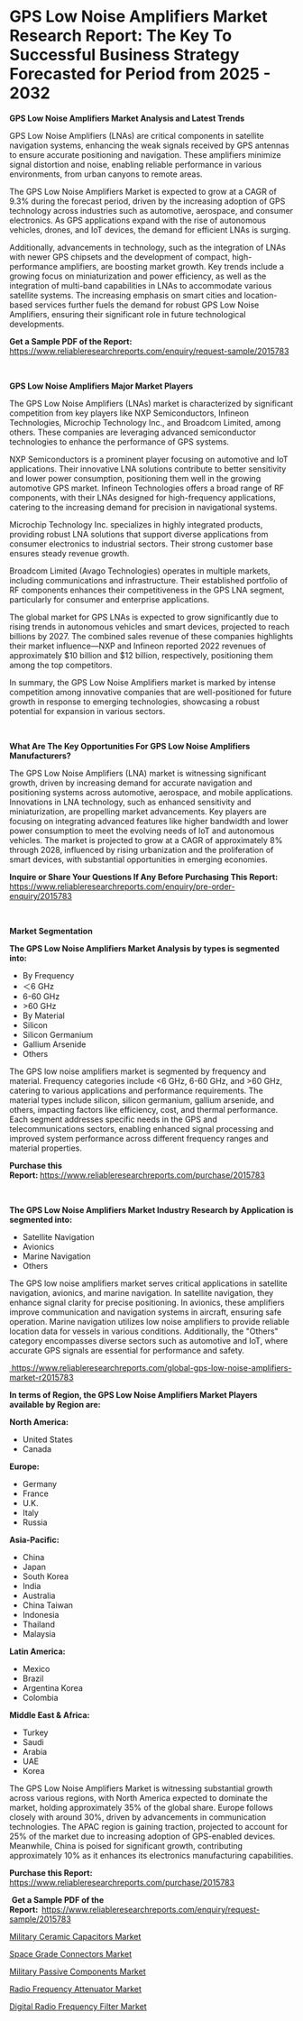 <p><h1>GPS Low Noise Amplifiers Market Research Report: The Key To Successful Business Strategy Forecasted for Period from 2025 - 2032</h1></p><p><strong>GPS Low Noise Amplifiers Market Analysis and Latest Trends</strong></p>
<p><p>GPS Low Noise Amplifiers (LNAs) are critical components in satellite navigation systems, enhancing the weak signals received by GPS antennas to ensure accurate positioning and navigation. These amplifiers minimize signal distortion and noise, enabling reliable performance in various environments, from urban canyons to remote areas.</p><p>The GPS Low Noise Amplifiers Market is expected to grow at a CAGR of 9.3% during the forecast period, driven by the increasing adoption of GPS technology across industries such as automotive, aerospace, and consumer electronics. As GPS applications expand with the rise of autonomous vehicles, drones, and IoT devices, the demand for efficient LNAs is surging. </p><p>Additionally, advancements in technology, such as the integration of LNAs with newer GPS chipsets and the development of compact, high-performance amplifiers, are boosting market growth. Key trends include a growing focus on miniaturization and power efficiency, as well as the integration of multi-band capabilities in LNAs to accommodate various satellite systems. The increasing emphasis on smart cities and location-based services further fuels the demand for robust GPS Low Noise Amplifiers, ensuring their significant role in future technological developments.</p></p>
<p><strong>Get a Sample PDF of the Report:&nbsp;</strong> <a href="https://www.reliableresearchreports.com/enquiry/request-sample/2015783?utm_campaign=117&utm_medium=2&utm_source=Github&utm_content=ia&utm_term=17012025&utm_id=gps-low-noise-amplifiers">https://www.reliableresearchreports.com/enquiry/request-sample/2015783</a></p>
<p>&nbsp;</p>
<p><strong>GPS Low Noise Amplifiers Major Market Players</strong></p>
<p><p>The GPS Low Noise Amplifiers (LNAs) market is characterized by significant competition from key players like NXP Semiconductors, Infineon Technologies, Microchip Technology Inc., and Broadcom Limited, among others. These companies are leveraging advanced semiconductor technologies to enhance the performance of GPS systems.</p><p>NXP Semiconductors is a prominent player focusing on automotive and IoT applications. Their innovative LNA solutions contribute to better sensitivity and lower power consumption, positioning them well in the growing automotive GPS market. Infineon Technologies offers a broad range of RF components, with their LNAs designed for high-frequency applications, catering to the increasing demand for precision in navigational systems.</p><p>Microchip Technology Inc. specializes in highly integrated products, providing robust LNA solutions that support diverse applications from consumer electronics to industrial sectors. Their strong customer base ensures steady revenue growth.</p><p>Broadcom Limited (Avago Technologies) operates in multiple markets, including communications and infrastructure. Their established portfolio of RF components enhances their competitiveness in the GPS LNA segment, particularly for consumer and enterprise applications.</p><p>The global market for GPS LNAs is expected to grow significantly due to rising trends in autonomous vehicles and smart devices, projected to reach billions by 2027. The combined sales revenue of these companies highlights their market influence—NXP and Infineon reported 2022 revenues of approximately $10 billion and $12 billion, respectively, positioning them among the top competitors.</p><p>In summary, the GPS Low Noise Amplifiers market is marked by intense competition among innovative companies that are well-positioned for future growth in response to emerging technologies, showcasing a robust potential for expansion in various sectors.</p></p>
<p>&nbsp;</p>
<p><strong>What Are The Key Opportunities For GPS Low Noise Amplifiers Manufacturers?</strong></p>
<p><p>The GPS Low Noise Amplifiers (LNA) market is witnessing significant growth, driven by increasing demand for accurate navigation and positioning systems across automotive, aerospace, and mobile applications. Innovations in LNA technology, such as enhanced sensitivity and miniaturization, are propelling market advancements. Key players are focusing on integrating advanced features like higher bandwidth and lower power consumption to meet the evolving needs of IoT and autonomous vehicles. The market is projected to grow at a CAGR of approximately 8% through 2028, influenced by rising urbanization and the proliferation of smart devices, with substantial opportunities in emerging economies.</p></p>
<p><strong>Inquire or Share Your Questions If Any Before Purchasing This Report:</strong> <a href="https://www.reliableresearchreports.com/enquiry/pre-order-enquiry/2015783?utm_campaign=117&utm_medium=2&utm_source=Github&utm_content=ia&utm_term=17012025&utm_id=gps-low-noise-amplifiers">https://www.reliableresearchreports.com/enquiry/pre-order-enquiry/2015783</a></p>
<p>&nbsp;</p>
<p><strong>Market Segmentation</strong></p>
<p><strong>The GPS Low Noise Amplifiers Market Analysis by types is segmented into:</strong></p>
<p><ul><li>By Frequency</li><li>＜6 GHz</li><li>6-60 GHz</li><li>>60 GHz</li><li>By Material</li><li>Silicon</li><li>Silicon Germanium</li><li>Gallium Arsenide</li><li>Others</li></ul></p>
<p><p>The GPS low noise amplifiers market is segmented by frequency and material. Frequency categories include <6 GHz, 6-60 GHz, and >60 GHz, catering to various applications and performance requirements. The material types include silicon, silicon germanium, gallium arsenide, and others, impacting factors like efficiency, cost, and thermal performance. Each segment addresses specific needs in the GPS and telecommunications sectors, enabling enhanced signal processing and improved system performance across different frequency ranges and material properties.</p></p>
<p><strong>Purchase this Report:&nbsp;</strong><a href="https://www.reliableresearchreports.com/purchase/2015783?utm_campaign=117&utm_medium=2&utm_source=Github&utm_content=ia&utm_term=17012025&utm_id=gps-low-noise-amplifiers">https://www.reliableresearchreports.com/purchase/2015783</a></p>
<p>&nbsp;</p>
<p><strong>The GPS Low Noise Amplifiers Market Industry Research by Application is segmented into:</strong></p>
<p><ul><li>Satellite Navigation</li><li>Avionics</li><li>Marine Navigation</li><li>Others</li></ul></p>
<p><p>The GPS low noise amplifiers market serves critical applications in satellite navigation, avionics, and marine navigation. In satellite navigation, they enhance signal clarity for precise positioning. In avionics, these amplifiers improve communication and navigation systems in aircraft, ensuring safe operation. Marine navigation utilizes low noise amplifiers to provide reliable location data for vessels in various conditions. Additionally, the "Others" category encompasses diverse sectors such as automotive and IoT, where accurate GPS signals are essential for performance and safety.</p></p>
<p><a href="https://www.reliableresearchreports.com/global-gps-low-noise-amplifiers-market-r2015783?utm_campaign=117&utm_medium=2&utm_source=Github&utm_content=ia&utm_term=17012025&utm_id=gps-low-noise-amplifiers">&nbsp;https://www.reliableresearchreports.com/global-gps-low-noise-amplifiers-market-r2015783</a></p>
<p><strong>In terms of Region, the GPS Low Noise Amplifiers Market Players available by Region are:</strong></p>
<p>
    <p> <strong> North America: </strong>
        <ul>
            <li>United States</li>
            <li>Canada</li>
        </ul>
        </p> 
    <p> <strong> Europe: </strong>
        <ul>
            <li>Germany</li>
            <li>France</li>
            <li>U.K.</li>
            <li>Italy</li>
            <li>Russia</li>
        </ul>
        </p> 
    <p> <strong> Asia-Pacific: </strong>
        <ul>
            <li>China</li>
            <li>Japan</li>
            <li>South Korea</li>
            <li>India</li>
            <li>Australia</li>
            <li>China Taiwan</li>
            <li>Indonesia</li>
            <li>Thailand</li>
            <li>Malaysia</li>
        </ul>
        </p> 
    <p> <strong> Latin America: </strong>
        <ul>
            <li>Mexico</li>
            <li>Brazil</li>
            <li>Argentina Korea</li>
            <li>Colombia</li>
        </ul>
        </p> 
    <p> <strong> Middle East & Africa: </strong>
        <ul>
            <li>Turkey</li>
            <li>Saudi</li>
            <li>Arabia</li>
            <li>UAE</li>
            <li>Korea</li>
        </ul>
    </p>
    </p>
<p><p>The GPS Low Noise Amplifiers Market is witnessing substantial growth across various regions, with North America expected to dominate the market, holding approximately 35% of the global share. Europe follows closely with around 30%, driven by advancements in communication technologies. The APAC region is gaining traction, projected to account for 25% of the market due to increasing adoption of GPS-enabled devices. Meanwhile, China is poised for significant growth, contributing approximately 10% as it enhances its electronics manufacturing capabilities.</p></p>
<p><strong>Purchase this Report: </strong><a href="https://www.reliableresearchreports.com/purchase/2015783?utm_campaign=117&utm_medium=2&utm_source=Github&utm_content=ia&utm_term=17012025&utm_id=gps-low-noise-amplifiers">https://www.reliableresearchreports.com/purchase/2015783</a></p>
<p>&nbsp;<strong>Get a Sample PDF of the Report:&nbsp;&nbsp;</strong><a href="https://www.reliableresearchreports.com/enquiry/request-sample/2015783?utm_campaign=117&utm_medium=2&utm_source=Github&utm_content=ia&utm_term=17012025&utm_id=gps-low-noise-amplifiers">https://www.reliableresearchreports.com/enquiry/request-sample/2015783</a></p>
<p><strong></strong></p>
<p><p><a href="https://github.com/AshikRahman991/Market-Research-Report-List-1/blob/main/military-ceramic-capacitors-market.md?utm_campaign=117&utm_medium=2&utm_source=Github&utm_content=ia&utm_term=17012025&utm_id=gps-low-noise-amplifiers">Military Ceramic Capacitors Market</a></p><p><a href="https://github.com/HobertDavis43/Market-Research-Report-List-1/blob/main/space-grade-connectors-market.md?utm_campaign=117&utm_medium=2&utm_source=Github&utm_content=ia&utm_term=17012025&utm_id=gps-low-noise-amplifiers">Space Grade Connectors Market</a></p><p><a href="https://github.com/AlisaRowe24/Market-Research-Report-List-1/blob/main/military-passive-components-market.md?utm_campaign=117&utm_medium=2&utm_source=Github&utm_content=ia&utm_term=17012025&utm_id=gps-low-noise-amplifiers">Military Passive Components Market</a></p><p><a href="https://github.com/arvelm4nthig/Market-Research-Report-List-1/blob/main/radio-frequency-attenuator-market.md?utm_campaign=117&utm_medium=2&utm_source=Github&utm_content=ia&utm_term=17012025&utm_id=gps-low-noise-amplifiers">Radio Frequency Attenuator Market</a></p><p><a href="https://github.com/jaquelynhasenaue8/Market-Research-Report-List-1/blob/main/digital-radio-frequency-filter-market.md?utm_campaign=117&utm_medium=2&utm_source=Github&utm_content=ia&utm_term=17012025&utm_id=gps-low-noise-amplifiers">Digital Radio Frequency Filter Market</a></p></p>